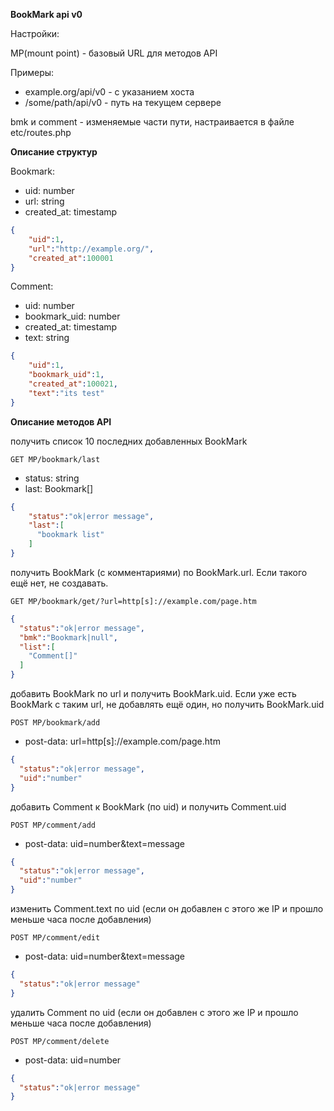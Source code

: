 **BookMark api v0**

Настройки:

MP(mount point) - базовый URL для методов API

Примеры:
* example.org/api/v0 - с указанием хоста
* /some/path/api/v0 - путь на текущем сервере

bmk и comment - изменяемые части пути, настраивается в файле etc/routes.php

**Описание структур**

Bookmark:
* uid: number
* url: string
* created_at: timestamp
```json
{
    "uid":1,
    "url":"http://example.org/",
    "created_at":100001
}
```
Comment:
* uid: number
* bookmark_uid: number
* created_at: timestamp
* text: string
```json
{
    "uid":1,
    "bookmark_uid":1,
    "created_at":100021,
    "text":"its test"
}
```

**Описание методов API**

получить список 10 последних добавленных BookMark

`GET MP/bookmark/last`
* status: string
* last: Bookmark[]
```json
{
    "status":"ok|error message",
    "last":[
      "bookmark list"
    ]
}
```
получить BookMark (с комментариями) по BookMark.url. Если такого ещё нет, не создавать.

`GET MP/bookmark/get/?url=http[s]://example.com/page.htm`
```json
{
  "status":"ok|error message",
  "bmk":"Bookmark|null",
  "list":[
    "Comment[]"
  ]
}
```

добавить BookMark по url и получить BookMark.uid. Если уже есть BookMark с таким url,
не добавлять ещё один, но получить BookMark.uid

`POST MP/bookmark/add`
* post-data: url=http[s]://example.com/page.htm
```json
{
  "status":"ok|error message",
  "uid":"number"
}
```
добавить Comment к BookMark (по uid) и получить Comment.uid

`POST MP/comment/add`
* post-data: uid=number&text=message
```json
{
  "status":"ok|error message",
  "uid":"number"
}
```
изменить Comment.text по uid (если он добавлен с этого же IP и прошло меньше часа после добавления)

`POST MP/comment/edit`
* post-data: uid=number&text=message
```json
{
  "status":"ok|error message"
}
```
удалить Comment по uid (если он добавлен с этого же IP и прошло меньше часа после добавления)

`POST MP/comment/delete`
* post-data: uid=number
```json
{
  "status":"ok|error message"
}
```